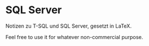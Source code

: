 # SQL Server

Notizen zu T-SQL und SQL Server, gesetzt in LaTeX.

Feel free to use it for whatever non-commercial purpose.
